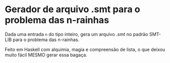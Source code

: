 # Gerador de arquivo .smt para o problema das n-rainhas
Dada uma entrada `n` do tipo inteiro, gera um arquivo .smt no padrão SMT-LIB para o problema das n-rainhas.

Feito em Haskell com alquimia, magia e compreensão de lista, o que deixou muito fácil MESMO gerar essa bagaça.
